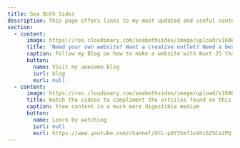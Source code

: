 ```yaml
---
title: Sea Both Sides
description: This page offers links to my most updated and useful content for the Sea Both Sides website
section:
  - content:
      image: https://res.cloudinary.com/seabothsides/image/upload/v1606139920/header_seyla2.webp
      title: 'Need your own website? Want a creative outlet? Need a bespoke portfolio? Follow my Blog on how to make a website with Nuxt JS that can be hosted for free today'
      caption: Follow my Blog on how to make a website with Nuxt JS that can be hosted for free today
      button:
        name: Visit my awesome blog
        iurl: blog
        eurl: null
  - content:
      image: https://res.cloudinary.com/seabothsides/image/upload/v1606139920/youtube-header_ynh47v.webp
      title: Watch the videos to compliment the artciles found on this website
      caption: Free content in a much more digestible medium
      button:
        name: Learn by watching
        iurl: null
        eurl: https://www.youtube.com/channel/UCL-p8Y35mf3vxhc625Ca2PQ
---
```

